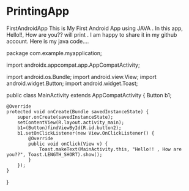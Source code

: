 # PrintingApp
FirstAndroidApp
This is My First Android App using JAVA .
In this app, Hello!!, How are you?? will print .
I am happy to  share it in my github account.
Here is my java code....

package com.example.myapplication;

import androidx.appcompat.app.AppCompatActivity;

import android.os.Bundle;
import android.view.View;
import android.widget.Button;
import android.widget.Toast;

public class MainActivity extends AppCompatActivity {
    Button b1;

    @Override
    protected void onCreate(Bundle savedInstanceState) {
        super.onCreate(savedInstanceState);
        setContentView(R.layout.activity_main);
        b1=(Button)findViewById(R.id.button2);
        b1.setOnClickListener(new View.OnClickListener() {
            @Override
            public void onClick(View v) {
                Toast.makeText(MainActivity.this, "Hello!! , How are you??", Toast.LENGTH_SHORT).show();
            }
        });
    }
}
